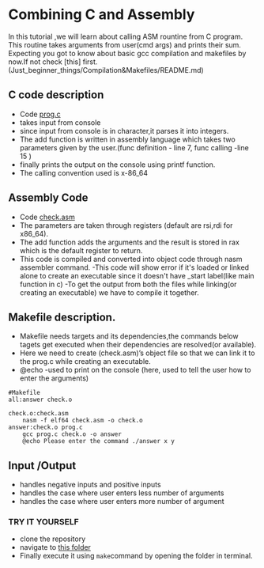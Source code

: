 # Combining C and Assembly

In this tutorial ,we will learn about calling ASM rountine from C program.
This routine takes arguments from user(cmd args) and prints their sum.
Expecting you got to know about basic gcc compilation and makefiles by now.If not check [this] first.(Just_beginner_things/Compilation&Makefiles/README.md)

## C code description
- Code [prog.c](Just_beginner_things/Combining_C&Assembly/prog.c)
- takes input from console
- since input from console is in character,it parses it into integers.
- The add function is written in assembly language which takes two parameters
given by the user.(func definition - line 7, func calling -line 15 )
- finally prints the output on the console using printf function.
- The calling convention used is x-86_64

## Assembly Code
- Code [check.asm](Just_beginner_things/Combining_C&Assembly/check.asm) 
- The parameters are taken through registers (default are rsi,rdi for x86_64).
- The add function adds the arguments and the result is stored in rax which is the
default register to return.
- This code is compiled and converted into object code through nasm assembler
command.
-This code will show error if it's loaded or linked alone to create an
executable since it doesn't have _start label(like main function in c)
-To get the output from both the files while linking(or creating an executable) we
have to compile it together.

## Makefile description.
- Makefile needs targets and its dependencies,the commands below tagets get executed
when their dependencies are resolved(or available).
- Here we need to create (check.asm)’s object file so that we can link it to the
prog.c while creating an executable.
- @echo -used to print on the console (here, used to tell the user how to enter the
arguments)
```
#Makefile
all:answer check.o

check.o:check.asm
	nasm -f elf64 check.asm -o check.o
answer:check.o prog.c
	gcc prog.c check.o -o answer
	@echo Please enter the command ./answer x y
```

## Input /Output
- handles negative inputs and positive inputs
- handles the case where user enters less number of arguments
- handles the case where user enters more number of argument

### TRY IT YOURSELF
- clone the repository
- navigate to [this folder](Just_beginner_things/Combining_C&Assembly/)
- Finally execute it using `` make ``command by opening the folder in terminal.
